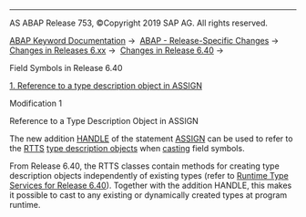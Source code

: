   

* * *

AS ABAP Release 753, ©Copyright 2019 SAP AG. All rights reserved.

[ABAP Keyword Documentation](https://help.sap.com/doc/abapdocu_753_index_htm/7.53/en-US/abenabap.htm) →  [ABAP - Release-Specific Changes](https://help.sap.com/doc/abapdocu_753_index_htm/7.53/en-US/abennews.htm) →  [Changes in Releases 6.xx](https://help.sap.com/doc/abapdocu_753_index_htm/7.53/en-US/abennews-6.htm) →  [Changes in Release 6.40](https://help.sap.com/doc/abapdocu_753_index_htm/7.53/en-US/abennews-640.htm) → 

Field Symbols in Release 6.40

[1\. Reference to a type description object in ASSIGN](#!ABAP_MODIFICATION_1@1@)

Modification 1

Reference to a Type Description Object in ASSIGN

The new addition [HANDLE](https://help.sap.com/doc/abapdocu_753_index_htm/7.53/en-US/abapassign_casting.htm) of the statement [ASSIGN](https://help.sap.com/doc/abapdocu_753_index_htm/7.53/en-US/abapassign.htm) can be used to refer to the [RTTS](https://help.sap.com/doc/abapdocu_753_index_htm/7.53/en-US/abenrun_time_type_services_glosry.htm "Glossary Entry") [type description objects](https://help.sap.com/doc/abapdocu_753_index_htm/7.53/en-US/abentype_object_glosry.htm "Glossary Entry") when [casting](https://help.sap.com/doc/abapdocu_753_index_htm/7.53/en-US/abencast_casting_glosry.htm "Glossary Entry") field symbols.

From Release 6.40, the RTTS classes contain methods for creating type description objects independently of existing types (refer to [Runtime Type Services for Release 6.40](https://help.sap.com/doc/abapdocu_753_index_htm/7.53/en-US/abennews-640-rtti.htm)). Together with the addition HANDLE, this makes it possible to cast to any existing or dynamically created types at program runtime.
